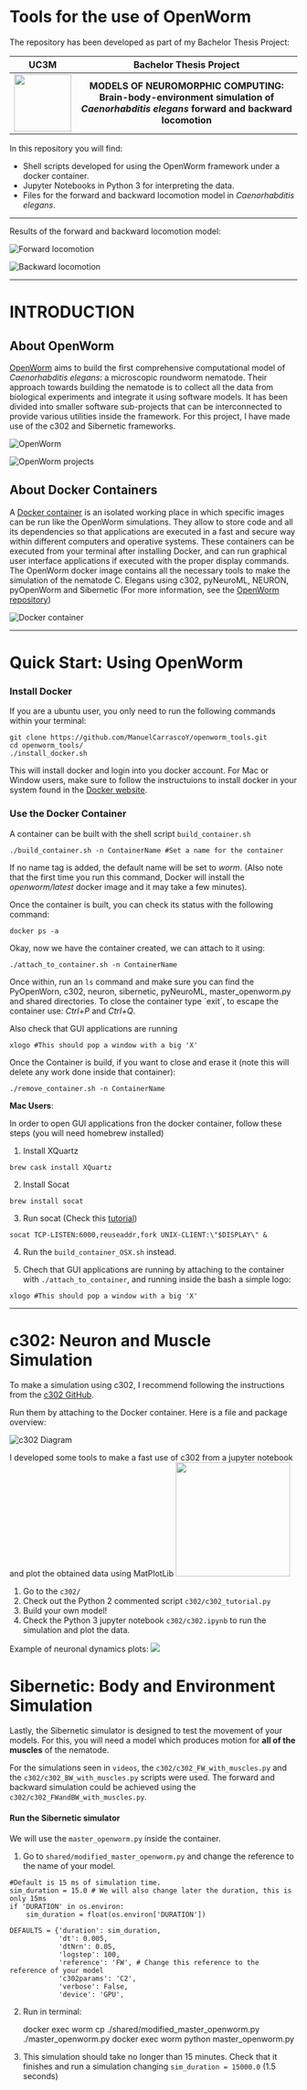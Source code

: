 # Tools for the use of OpenWorm

The repository has been developed as part of my Bachelor Thesis Project:

UC3M | Bachelor Thesis Project
:---:|:---:
<img src=./images/Logo_UC3M.png width="100"> | **MODELS OF NEUROMORPHIC COMPUTING: <br> Brain-body-environment simulation of *Caenorhabditis elegans* forward and backward locomotion**

In this repository you will find:
* Shell scripts developed for using the OpenWorm framework under a docker container.
* Jupyter Notebooks in Python 3 for interpreting the data. 
* Files for the forward and backward locomotion model in *Caenorhabditis elegans*. 

---

Results of the forward and backward locomotion model: 

![Forward locomotion](/images/FW_gif.gif)


![Backward locomotion](/images/BW_gif.gif)

---

# INTRODUCTION

## About OpenWorm 

[OpenWorm](http://www.openworm.org) aims to build the first comprehensive computational model of *Caenorhabditis elegans*: a microscopic roundworm nematode. Their approach towards building the nematode is to collect all the data from biological experiments and integrate it using software models. It has been divided into smaller software sub-projects that can be interconnected to provide various utilities inside the framework. For this project, I have made use of the c302 and Sibernetic frameworks. 

![OpenWorm](/images/)

![OpenWorm projects](/images/OW.png)

## About Docker Containers

A [Docker container](https://www.docker.com/get-started) is an isolated working place in which specific images can be run like the OpenWorm simulations. They allow to store code and all its dependencies so that applications are executed in a fast and secure way within different computers and operative systems. These containers can be executed from your terminal after installing Docker, and can run graphical user interface applications if executed with the proper display commands. The OpenWorm docker image contains all the necessary tools to make the simulation of the nematode C. Elegans using c302, pyNeuroML, NEURON, pyOpenWorm and Sibernetic (For more information, see the [OpenWorm repository](http://www.openworm.org))

![Docker container](/images/docker.png)

---
# Quick Start: Using OpenWorm

### Install Docker

If you are a ubuntu user, you only need to run the following commands within your terminal:

    git clone https://github.com/ManuelCarrascoY/openworm_tools.git
    cd openworm_tools/
    ./install_docker.sh

This will install docker and login into you docker account. For Mac or Window users, make sure to follow the instructuions to install docker in your system found in the [Docker website](https://www.docker.com/get-started).

### Use the Docker Container

A container can be built with the shell script `build_container.sh`

    ./build_container.sh -n ContainerName #Set a name for the container

If no name tag is added, the default name will be set to *worm*. 
(Also note that the first time you run this command, Docker will install the *openworm/latest* docker image and it may take a few minutes). 

Once the container is built, you can check its status with the following command: 

    docker ps -a 

Okay, now we have the container created, we can attach to it using: 

    ./attach_to_container.sh -n ContainerName

Once within, run an `ls` command and make sure you can find the PyOpenWorn, c302, neuron, sibernetic, pyNeuroML, master_openworm.py and shared directories.
To close the container type ´exit´, to escape the container use: *Ctrl+P* and *Ctrl+Q*. 

Also check that GUI applications are running

    xlogo #This should pop a window with a big 'X'

Once the Container is build, if you want to close and erase it (note this will delete any work done inside that container):

    ./remove_container.sh -n ContainerName


**Mac Users**: 

In order to open GUI applications fron the docker container, follow these steps (you will need homebrew installed)
1. Install XQuartz
```
brew cask install XQuartz
```
2. Install Socat
```
brew install socat
```
3. Run socat (Check this [tutorial](https://www.youtube.com/watch?v=PKyj8sbZNYw))
```
socat TCP-LISTEN:6000,reuseaddr,fork UNIX-CLIENT:\"$DISPLAY\" &
```
4. Run the `build_container_OSX.sh` instead.

5. Chech that GUI applications are running by attaching to the container with `./attach_to_container`, and running inside the bash a simple logo: 
```
xlogo #This should pop a window with a big 'X'
```
---

# c302: Neuron and Muscle Simulation

To make a simulation using c302, I recommend following the instructions from the [c302 GitHub](https://github.com/openworm/c302).

Run them by attaching to the Docker container. Here is a file and package overview: 

![c302 Diagram](./images/c302.png)

I developed some tools to make a fast use of c302 from a jupyter notebook and plot the obtained data using MatPlotLib
<img src=./images/matplotlib.png width="200">

1. Go to the `c302/` 
2. Check out the Python 2 commented script `c302/c302_tutorial.py`
3. Build your own model!
4. Check the Python 3 jupyter notebook `c302/c302.ipynb` to run the simulation and plot the data. 

Example of neuronal dynamics plots: 
<img src=./images/first.png width="%80">

# Sibernetic: Body and Environment Simulation 

Lastly, the Sibernetic simulator is designed to test the movement of your models. For this, you will need a model which produces motion for **all of the muscles** of the nematode. 

For the simulations seen in `videos`, the `c302/c302_FW_with_muscles.py` and the `c302/c302_BW_with_muscles.py` scripts were used. The forward and backward simulation could be achieved using the `c302/c302_FWandBW_with_muscles.py`. 

#### Run the Sibernetic simulator
We will use the `master_openworm.py` inside the container. 

1. Go to `shared/modified_master_openworm.py` and change the reference to the name of your model.
```
#Default is 15 ms of simulation time.
sim_duration = 15.0 # We will also change later the duration, this is only 15ms
if 'DURATION' in os.environ:
    sim_duration = float(os.environ['DURATION'])

DEFAULTS = {'duration': sim_duration,
            'dt': 0.005,
            'dtNrn': 0.05,
            'logstep': 100,
            'reference': 'FW', # Change this reference to the reference of your model
            'c302params': 'C2',
            'verbose': False,
            'device': 'GPU',
```
2. Run in terminal: 

    docker exec worm cp ./shared/modified_master_openworm.py ./master_openworm.py
    docker exec worm python master_openworm.py
    
3. This simulation should take no longer than 15 minutes. Check that it finishes and run a simulation changing `sim_duration = 15000.0` (1.5 seconds)

